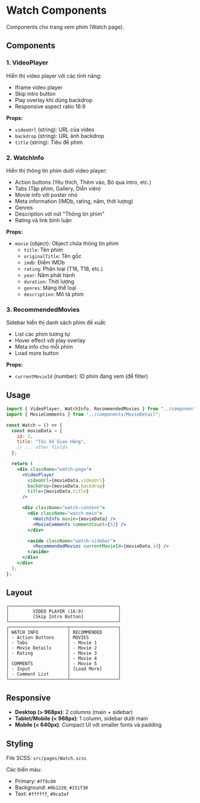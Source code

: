 # Watch Components

Components cho trang xem phim (Watch page).

## Components

### 1. VideoPlayer

Hiển thị video player với các tính năng:

- Iframe video player
- Skip intro button
- Play overlay khi dùng backdrop
- Responsive aspect ratio 16:9

**Props:**

- `videoUrl` (string): URL của video
- `backdrop` (string): URL ảnh backdrop
- `title` (string): Tiêu đề phim

### 2. WatchInfo

Hiển thị thông tin phim dưới video player:

- Action buttons (Yêu thích, Thêm vào, Bỏ qua intro, etc.)
- Tabs (Tập phim, Gallery, Diễn viên)
- Movie info với poster nhỏ
- Meta information (IMDb, rating, năm, thời lượng)
- Genres
- Description với nút "Thông tin phim"
- Rating và link bình luận

**Props:**

- `movie` (object): Object chứa thông tin phim
  - `title`: Tên phim
  - `originalTitle`: Tên gốc
  - `imdb`: Điểm IMDb
  - `rating`: Phân loại (T16, T18, etc.)
  - `year`: Năm phát hành
  - `duration`: Thời lượng
  - `genres`: Mảng thể loại
  - `description`: Mô tả phim

### 3. RecommendedMovies

Sidebar hiển thị danh sách phim đề xuất:

- List các phim tương tự
- Hover effect với play overlay
- Meta info cho mỗi phim
- Load more button

**Props:**

- `currentMovieId` (number): ID phim đang xem (để filter)

## Usage

```jsx
import { VideoPlayer, WatchInfo, RecommendedMovies } from "../components/Watch";
import { MovieComments } from "../components/MovieDetail";

const Watch = () => {
  const movieData = {
    id: 1,
    title: "Tài Xế Giao Hàng",
    // ... other fields
  };

  return (
    <div className="watch-page">
      <VideoPlayer
        videoUrl={movieData.videoUrl}
        backdrop={movieData.backdrop}
        title={movieData.title}
      />

      <div className="watch-content">
        <div className="watch-main">
          <WatchInfo movie={movieData} />
          <MovieComments commentCount={52} />
        </div>

        <aside className="watch-sidebar">
          <RecommendedMovies currentMovieId={movieData.id} />
        </aside>
      </div>
    </div>
  );
};
```

## Layout

```
┌─────────────────────────────────────────┐
│         VIDEO PLAYER (16:9)             │
│         [Skip Intro Button]             │
└─────────────────────────────────────────┘
┌──────────────────────┬──────────────────┐
│ WATCH INFO           │ RECOMMENDED      │
│ - Action Buttons     │ MOVIES           │
│ - Tabs               │ - Movie 1        │
│ - Movie Details      │ - Movie 2        │
│ - Rating             │ - Movie 3        │
│                      │ - Movie 4        │
│ COMMENTS             │ - Movie 5        │
│ - Input              │ [Load More]      │
│ - Comment List       │                  │
└──────────────────────┴──────────────────┘
```

## Responsive

- **Desktop (> 968px)**: 2 columns (main + sidebar)
- **Tablet/Mobile (< 968px)**: 1 column, sidebar dưới main
- **Mobile (< 640px)**: Compact UI với smaller fonts và padding

## Styling

File SCSS: `src/pages/Watch.scss`

Các biến màu:

- Primary: `#ff8c00`
- Background: `#0b1220`, `#151f30`
- Text: `#ffffff`, `#9ca3af`

